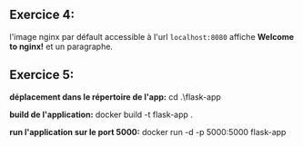 ## Exercice 4:
l'image nginx par défault accessible à l'url `localhost:8080` affiche **Welcome to nginx!** et un paragraphe.

## Exercice 5:
**déplacement dans le répertoire de l'app:**
cd .\flask-app

**build de l'application:**
docker build -t flask-app .

**run l'application sur le port 5000:**
docker run -d -p 5000:5000 flask-app
